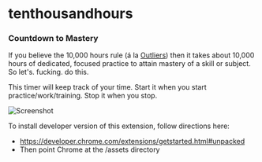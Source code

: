 tenthousandhours
================

### Countdown to Mastery

If you believe the 10,000 hours rule (á la [Outliers](http://gladwell.com/outliers/the-10000-hour-rule/)) then it takes about 10,000 hours of dedicated, focused practice to attain mastery of a skill or subject. So let's. fucking. do this.

This timer will keep track of your time. Start it when you start practice/work/training. Stop it when you stop.

![Screenshot](https://github.com/staringispolite/tenthousandhours/blob/master/screenshot.jpg?raw=true)

To install developer version of this extension, follow directions here:
  - https://developer.chrome.com/extensions/getstarted.html#unpacked
  - Then point Chrome at the /assets directory

